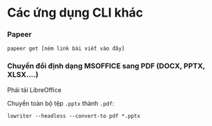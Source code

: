 # Các ứng dụng CLI khác

### Papeer

```
papeer get [ném link bài viết vào đây]
```

### Chuyển đổi định dạng MSOFFICE sang PDF (DOCX, PPTX, XLSX....)

Phải tải LibreOffice

Chuyển toàn bộ tệp `.pptx` thành `.pdf`:

```
lowriter --headless --convert-to pdf *.pptx
```